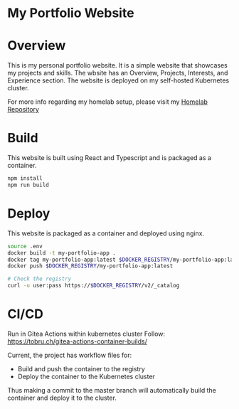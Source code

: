 My Portfolio Website
=====================

# Overview

This is my personal portfolio website. It is a simple website that showcases
my projects and skills. The wbsite has an Overview, Projects, Interests, and
Experience section. The website is deployed on my self-hosted Kubernetes cluster.

For more info regarding my homelab setup, please visit my
[Homelab Repository](https://github.com/TheTaqiTahmid/homeserver)

# Build

This website is built using React and Typescript and is packaged as a container.

```bash
npm install
npm run build
```

# Deploy

This website is packaged as a container and deployed using nginx.

```bash
source .env
docker build -t my-portfolio-app .
docker tag my-portfolio-app:latest $DOCKER_REGISTRY/my-portfolio-app:latest
docker push $DOCKER_REGISTRY/my-portfolio-app:latest

# Check the registry
curl -u user:pass https://$DOCKER_REGISTRY/v2/_catalog
```

# CI/CD
Run in Gitea Actions within kubernetes cluster
Follow: https://tobru.ch/gitea-actions-container-builds/

Current, the project has workflow files for:
- Build and push the container to the registry
- Deploy the container to the Kubernetes cluster

Thus making a commit to the master branch will automatically build the
container and deploy it to the cluster.